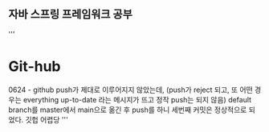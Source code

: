 ## 자바 스프링 프레임워크 공부

'''
# Git-hub
0624 - github push가 제대로 이루어지지 않았는데, (push가 reject 되고, 또 어떤 경우는 everything up-to-date 라는 메시지가 뜨고 정작 push는 되지 않음)
default branch를 master에서 main으로 옮긴 후 push를 하니 세번째 커밋은 정상적으로 되었다.
깃헙 어렵당
'''
